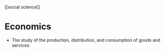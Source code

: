 [[social science]]

# Economics
- The study of the production, distribution, and consumption of goods and services